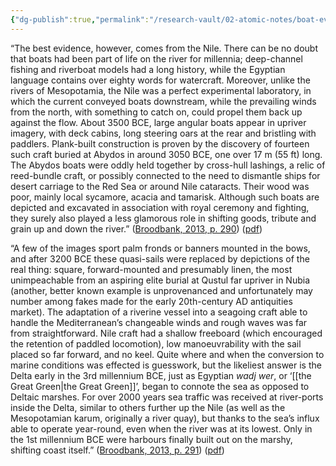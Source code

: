 ```yaml
---
{"dg-publish":true,"permalink":"/research-vault/02-atomic-notes/boat-evolution-on-the-nile-river-is-the-best-through-line-example-of-the-evolution-of-sail-usage-and-adaptation/","tags":["USE"]}
---
```


“The best evidence, however, comes from the Nile. There can be no doubt that boats had been part of life on the river for millennia; deep-channel fishing and riverboat models had a long history, while the Egyptian language contains over eighty words for watercraft. Moreover, unlike the rivers of Mesopotamia, the Nile was a perfect experimental laboratory, in which the current conveyed boats downstream, while the prevailing winds from the north, with something to catch on, could propel them back up against the flow. About 3500 BCE, large angular boats appear in upriver imagery, with deck cabins, long steering oars at the rear and bristling with paddlers. Plank-built construction is proven by the discovery of fourteen such craft buried at Abydos in around 3050 BCE, one over 17 m (55 ft) long. The Abydos boats were oddly held together by cross-hull lashings, a relic of reed-bundle craft, or possibly connected to the need to dismantle ships for desert carriage to the Red Sea or around Nile cataracts. Their wood was poor, mainly local sycamore, acacia and tamarisk. Although such boats are depicted and excavated in association with royal ceremony and fighting, they surely also played a less glamorous role in shifting goods, tribute and grain up and down the river.” ([Broodbank, 2013, p. 290](zotero://select/library/items/IR54JIQG)) ([pdf](zotero://open-pdf/library/items/85K7BT2G?page=267&annotation=B3MTIARF))

“A few of the images sport  palm fronds or banners mounted in the bows, and after 3200 BCE these quasi-sails were replaced by depictions of the real thing: square, forward-mounted and presumably linen, the most unimpeachable from an aspiring elite burial at Qustul far upriver in Nubia (another, better known example is unprovenanced and unfortunately may number among fakes made for the early 20th-century AD antiquities market). The adaptation of a riverine vessel into a seagoing craft able to handle the Mediterranean’s changeable winds and rough waves was far from straightforward. Nile craft had a shallow freeboard (which encouraged the retention of paddled locomotion), low manoeuvrability with the sail placed so far forward, and no keel. Quite where and when the conversion to marine conditions was effected is guesswork, but the likeliest answer is the Delta early in the 3rd millennium BCE, just as Egyptian *wadj wer*, or ‘[[the Great Green\|the Great Green]]’, began to connote the sea as opposed to Deltaic marshes. For over 2000 years sea traffic was received at river-ports inside the Delta, similar to others further up the Nile (as well as the Mesopotamian karum, originally a river quay), but thanks to the sea’s influx able to operate year-round, even when the river was at its lowest. Only in the 1st millennium BCE were harbours finally built out on the marshy, shifting coast itself.” ([Broodbank, 2013, p. 291](zotero://select/library/items/IR54JIQG)) ([pdf](zotero://open-pdf/library/items/85K7BT2G?page=268&annotation=KL2PWV2B))
